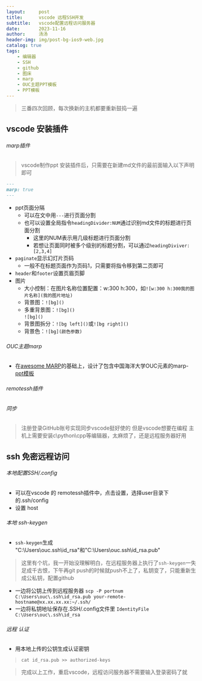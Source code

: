 ```yaml
---
layout:     post
title:      vscode 远程SSH开发
subtitle:   vscode配置远程访问服务器
date:       2023-11-16
author:     汤汤
header-img: img/post-bg-ios9-web.jpg
catalog: true
tags:
    - 编辑器
    - SSH
    - github
    - 图床
    - marp
    - OUC主题PPT模板
    - PPT模板
---
```


> 三番四次回顾，每次换新的主机都要重新鼓捣一遍


## vscode 安装插件
###### marp插件
> vscode制作ppt
> 安装插件后，只需要在新建md文件的最前面输入以下声明即可
```markdown  
---  
marp: true  
---  
```
+ ppt页面分隔
  + 可以在文中用`---`进行页面分割
  + 也可以设置全局指令`headingDivider:NUM`通过识别md文件的标题进行页面分割
    + 这里的NUM表示用几级标题进行页面分割
    + 若想让页面同时被多个级别的标题分割，可以通过`headingDiviver:[2,3,4]`
+ `paginate`显示幻灯片页码
  + 一般不在标题页面作为页码1，只需要将指令移到第二页即可
+ `header`和`footer`设置页眉页脚 
+ 图片
  + 大小控制：在图片名称位置配置：w:300 h:300，如`![w:300 h:300我的图片名称](我的图片地址)`
  + 背景图：`![bg]()`
  + 多重背景图：`![bg]()`<br>`![bg]()`
  + 背景图拆分：`![bg left]()`或`![bg right]()`
  + 背景色：`![bg](颜色参数)`

###### OUC主题marp
  + 在[awesome MARP](https://github.com/favourhong/Awesome-Marp)的基础上，设计了包含中国海洋大学OUC元素的marp-[ppt模板](https://github.com/erenphy/oucmarptheme.git)   
  
###### remotessh插件
###### 同步
> 注册登录GitHub账号实现同步vscode挺好使的
> 但是vscode想要在编程
> 主机上需要安装c\python\cpp等编辑器，太麻烦了，还是远程服务器好用


## ssh 免密远程访问
###### 本地配置SSH/.config
+ 可以在vscode 的 remotessh插件中，点击设置，选择user目录下的.ssh/config
+ 设置 host
###### 本地 ssh-keygen
+ `ssh-keygen`生成 "C:\Users\ouc\.ssh\id_rsa"和"C:\Users\ouc\.ssh\id_rsa.pub"
> 这里有个坑，我一开始没理解明白，在远程服务器上执行了`ssh-keygen`一失足成千古恨，下午再git push的时候就push不上了，私钥变了，只能重新生成公私钥，配置github 
+ 一边将公钥上传到远程服务器 `scp -P portnum C:\Users\ouc\.ssh\id_rsa.pub your-remote-hostname@xx.xx.xx.xx:~/.ssh/`
+ 一边将私钥地址保存在.SSH/.config文件里 `IdentityFile C:\Users\ouc\.ssh\id_rsa`
###### 远程 认证
+ 用本地上传的公钥生成认证密钥
> `cat id_rsa.pub >> authorized-keys`

> 完成以上工作，重启vscode，远程访问服务器不需要输入登录密码了就



